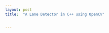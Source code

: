 ```yaml
---
layout: post
title:  "A Lane Detector in C++ using OpenCV"


---
```


[](https://github.com/azadlab/lane-detector)